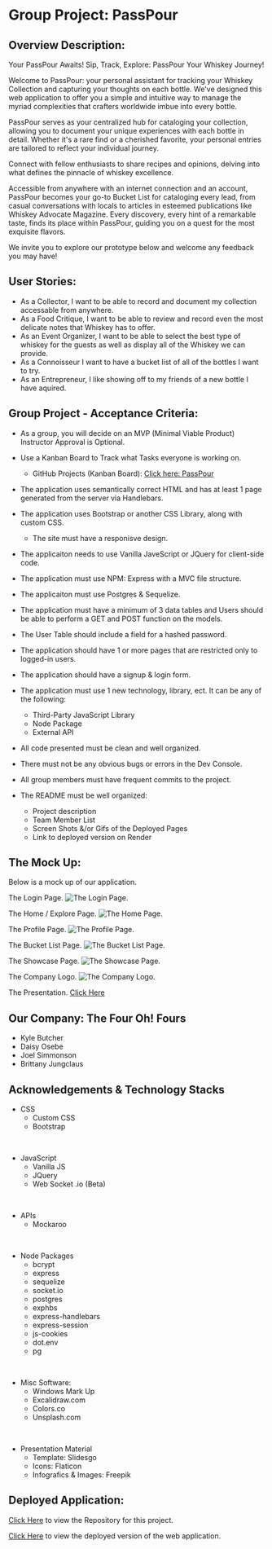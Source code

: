 # Group Project: PassPour

## Overview Description:
Your PassPour Awaits! 
Sip, Track, Explore: PassPour Your Whiskey Journey!

Welcome to PassPour: your personal assistant for tracking your Whiskey Collection and capturing your thoughts on each bottle. We've designed this web application to offer you a simple and intuitive way to manage the myriad complexities that crafters worldwide imbue into every bottle.

PassPour serves as your centralized hub for cataloging your collection, allowing you to document your unique experiences with each bottle in detail. Whether it's a rare find or a cherished favorite, your personal entries are tailored to reflect your individual journey.

Connect with fellow enthusiasts to share recipes and opinions, delving into what defines the pinnacle of whiskey excellence.

Accessible from anywhere with an internet connection and an account, PassPour becomes your go-to Bucket List for cataloging every lead, from casual conversations with locals to articles in esteemed publications like Whiskey Advocate Magazine. Every discovery, every hint of a remarkable taste, finds its place within PassPour, guiding you on a quest for the most exquisite flavors.

We invite you to explore our prototype below and welcome any feedback you may have!

## User Stories:
- As a Collector, I want to be able to record and document my collection accessable from anywhere.
- As a Food Critique, I want to be able to review and record even the most delicate notes that Whiskey has to offer.
- As an Event Organizer, I want to be able to select the best type of whiskey for the guests as well as display all of the Whiskey we can provide.
- As a Connoisseur I want to have a bucket list of all of the bottles I want to try.
- As an Entrepreneur, I like showing off to my friends of a new bottle I have aquired.


## Group Project - Acceptance Criteria:

 - As a group, you will decide on an MVP (Minimal Viable Product) Instructor Approval is Optional. 

 - Use a Kanban Board to Track what Tasks everyone is working on.
    - GitHub Projects (Kanban Board): [Click here: PassPour](https://github.com/users/Kylebutcher/projects/1/views/1)

- The application uses semantically correct HTML and has at least 1 page generated from the server via Handlebars.

- The application uses Bootstrap or another CSS Library, along with custom CSS.
  - The site must have a responisve design.

- The applicaiton needs to use Vanilla JaveScript or JQuery for client-side code.

- The application must use NPM: Express with a MVC file structure.

- The applicaiton must use Postgres & Sequelize. 

- The application must have a minimum of 3 data tables and Users should be able to perform a GET and POST function on the models. 

- The User Table should include a field for a hashed password.

- The application should have 1 or more pages that are restricted only to logged-in users.

- The application should have a signup & login form.

- The application must use 1 new technology, library, ect. It can be any of the following:
  - Third-Party JavaScript Library
  - Node Package
  - External API

- All code presented must be clean and well organized.

- There must not be any obvious bugs or errors in the Dev Console.

- All group members must have frequent commits to the project. 

- The README must be well organized:
   - Project description
   - Team Member List
   - Screen Shots &/or Gifs of the Deployed Pages
   - Link to deployed version on Render

## The Mock Up:

Below is a mock up of our application.

The Login Page.
![The Login Page.](./public/assets/img/login-passpour.png)

The Home / Explore Page.
![The Home Page.](file-name)

The Profile Page.
![The Profile Page.](./public/assets/img/profile-passpour.png)

The Bucket List Page.
![The Bucket List Page.](./public/assets/img/bucketlist-passpour.png)


The Showcase Page.
![The Showcase Page.](./public/assets/img/showcase-passpour.png)

The Company Logo.
![The Company Logo.](./public/assets/img/passpourlogoSkinny.png)

The Presentation.
[Click Here](https://docs.google.com/presentation/d/1PZod7cFC514Nm8cUHe_S90AkSyS826IWOuSfVPcc48s/edit?usp=sharing) 

## Our Company: The Four Oh! Fours
- Kyle Butcher
- Daisy Osebe
- Joel Simmonson
- Brittany Jungclaus

## Acknowledgements & Technology Stacks
- CSS
   - Custom CSS
   - Bootstrap

<br>

- JavaScript
   - Vanilla JS
   - JQuery
   - Web Socket .io (Beta)


<br>

- APIs
   - Mockaroo

<br>

- Node Packages
   - bcrypt
   - express
   - sequelize
   - socket.io
   - postgres
   - exphbs
   - express-handlebars
   - express-session
   - js-cookies
   - dot.env
   - pg


<br>

- Misc Software:
   - Windows Mark Up
   - Excalidraw.com
   - Colors.co
   - Unsplash.com 

<br>

- Presentation Material
   - Template: Slidesgo
   - Icons: Flaticon
   - Infografics & Images: Freepik



## Deployed Application:
[Click Here](https://github.com/Kylebutcher/passpour) to view the Repository for this project.

[Click Here](link-to-deployed-page) to view the deployed version of the web application. 


